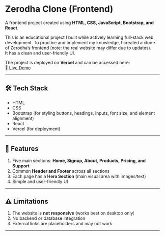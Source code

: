 # Zerodha Clone (Frontend)

A frontend project created using **HTML, CSS, JavaScript, Bootstrap, and React**.

This is an educational project I built while actively learning full-stack web development. To practice and implement my knowledge, I created a clone of Zerodha’s frontend (note: the real website may differ due to updates).  
It has a clean and user-friendly UI.  

The project is deployed on **Vercel** and can be accessed here:  
🔗 [Live Demo](https://zerodha-tanu.vercel.app/)

---

## 🛠️ Tech Stack
- HTML  
- CSS  
- Bootstrap (for styling buttons, headings, inputs, font size, and element alignment)  
- React  
- Vercel (for deployment)  

---

## 🚀 Features
1. Five main sections: **Home, Signup, About, Products, Pricing, and Support**  
2. Common **Header and Footer** across all sections  
3. Each page has a **Hero Section** (main visual area with images/text)  
4. Simple and user-friendly UI  

---

## ⚠️ Limitations
1. The website is **not responsive** (works best on desktop only)  
2. No backend or database integration  
3. External links are placeholders and may not work  

---

